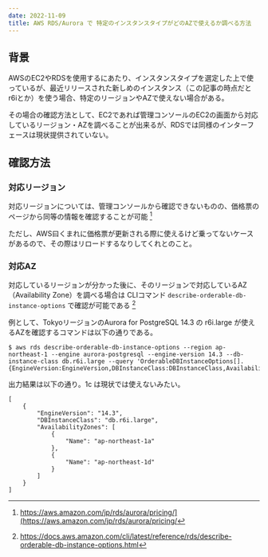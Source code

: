 ```yaml
---
date: 2022-11-09
title: AWS RDS/Aurora で 特定のインスタンスタイプがどのAZで使えるか調べる方法
---
```


## 背景

AWSのEC2やRDSを使用するにあたり、インスタンスタイプを選定した上で使っているが、最近リリースされた新しめのインスタンス（この記事の時点だとr6iとか）を使う場合、特定のリージョンやAZで使えない場合がある。

その場合の確認方法として、EC2であれば管理コンソールのEC2の画面から対応しているリージョン・AZを調べることが出来るが、RDSでは同様のインターフェースは現状提供されていない。

## 確認方法

### 対応リージョン

対応リージョンについては、管理コンソールから確認できないものの、価格票のページから同等の情報を確認することが可能 [^1] 
[^1]: https://aws.amazon.com/jp/rds/aurora/pricing/](https://aws.amazon.com/jp/rds/aurora/pricing/

ただし、AWS曰くまれに価格票が更新される際に使えるけど乗ってないケースがあるので、その際はリロードするなりしてくれとのこと。

### 対応AZ

対応しているリージョンが分かった後に、そのリージョンで対応しているAZ（Availability Zone）を調べる場合は CLIコマンド `describe-orderable-db-instance-options` で確認が可能である [^2]
[^2]: https://docs.aws.amazon.com/cli/latest/reference/rds/describe-orderable-db-instance-options.html


例として、TokyoリージョンのAurora for PostgreSQL 14.3 の r6i.large が使えるAZを確認するコマンドは以下の通りである。
```
$ aws rds describe-orderable-db-instance-options --region ap-northeast-1 --engine aurora-postgresql --engine-version 14.3 --db-instance-class db.r6i.large --query 'OrderableDBInstanceOptions[].{EngineVersion:EngineVersion,DBInstanceClass:DBInstanceClass,AvailabilityZones:AvailabilityZones}'
```

出力結果は以下の通り。1c は現状では使えないみたい。

```
[
    {
        "EngineVersion": "14.3",
        "DBInstanceClass": "db.r6i.large",
        "AvailabilityZones": [
            {
                "Name": "ap-northeast-1a"
            },
            {
                "Name": "ap-northeast-1d"
            }
        ]
    }
]
```
